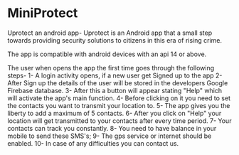 # MiniProtect
Uprotect an android app-
Uprotect is an Android app that a small step towards providing security solutions to citizens in this era of rising crime.

The app is compatible with android devices with an api 14 or above.

The user when opens the app the first time goes through the following steps-
1- A login activity opens, if a new user get Signed up to the app
2- After Sign up the details of the user will be stored in the developers Google Firebase database.
3- After this a button will appear stating  "Help" which will activate the app's main function.
4- Before clicking on it you need to set the contacts you want to transmit your location to.
5- The app gives you the liberty to add a maximum of 5 contacts.
6- After you click on "Help" your location will get transmitted to your contacts after every time period.
7- Your contacts can track you constantly.
8- You need to have balance in your mobile to send these SMS's;
9- The gps service or internet should be enabled.
10- In case of any difficulties you can contact us.
